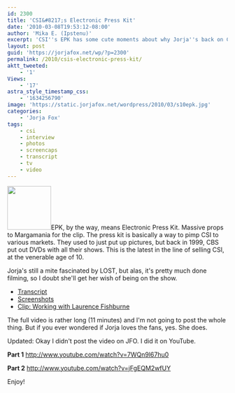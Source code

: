 ```yaml
---
id: 2300
title: 'CSI&#8217;s Electronic Press Kit'
date: '2010-03-08T19:53:12-08:00'
author: 'Mika E. (Ipstenu)'
excerpt: 'CSI''s EPK has some cute moments about why Jorja''s back on CSI, as well as a fangirl moment for Jorja, regarding Laurence Fishburne.'
layout: post
guid: 'https://jorjafox.net/wp/?p=2300'
permalink: /2010/csis-electronic-press-kit/
aktt_tweeted:
    - '1'
Views:
    - '17'
astra_style_timestamp_css:
    - '1634256790'
image: 'https://static.jorjafox.net/wordpress/2010/03/s10epk.jpg'
categories:
    - 'Jorja Fox'
tags:
    - csi
    - interview
    - photos
    - screencaps
    - transcript
    - tv
    - video
---
```


<img src="//static.jorjafox.net/wordpress/2010/03/s10epk-100x100.jpg" alt="" title="s10epk" width="100" height="100" class="alignleft size-thumbnail wp-image-2301" />EPK, by the way, means Electronic Press Kit.  Massive props to Margamania for the clip.  The press kit is basically a way to pimp CSI to various markets. They used to just put up pictures, but back in 1999, CBS put out DVDs with all their shows. This is the latest in the line of selling CSI, at the venerable age of 10.

Jorja's still a mite fascinated by LOST, but alas, it's pretty much done filming, so I doubt she'll get her wish of being on the show.

<ul>
	<li><a href="https://jorjafox.net/wiki/CSI:_Season_Ten_EPK_%282010%29">Transcript</a></li>
	<li><a href="https://jorjafox.net/gallery/tv/csi/extras/2010-s10epk/">Screenshots</a></li>
	<li><a href="https://jorjafox.net/videos/post/csi-season-10-epk-working-with-laurence-fishburne">Clip: Working with Laurence Fishburne</a></li>
</ul>

The full video is rather long (11 minutes) and I'm not going to post the whole thing.  But if you ever wondered if Jorja loves the fans, yes.  She does.

Updated: Okay I didn't post the video on JFO.  I did it on YouTube.

<strong>Part 1</strong>
http://www.youtube.com/watch?v=7WQn9l67hu0

<strong>Part 2</strong>
http://www.youtube.com/watch?v=jFgEQM2wfUY

Enjoy!